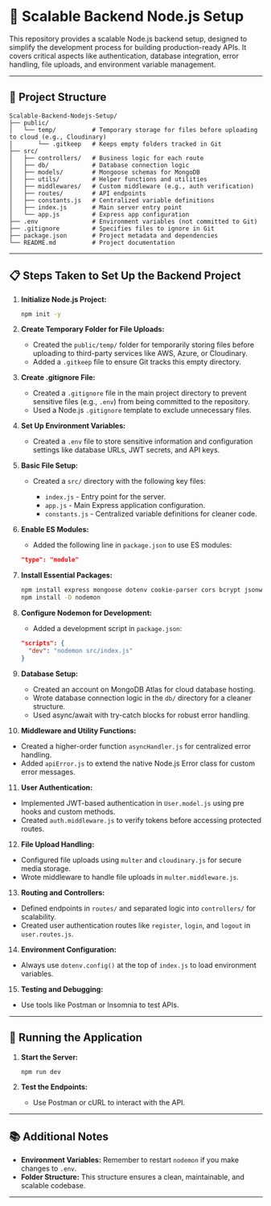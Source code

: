 # 🚀 Scalable Backend Node.js Setup

This repository provides a scalable Node.js backend setup, designed to simplify the development process for building production-ready APIs. It covers critical aspects like authentication, database integration, error handling, file uploads, and environment variable management.

---

## 📁 Project Structure

```
Scalable-Backend-Nodejs-Setup/
├── public/
│   └── temp/          # Temporary storage for files before uploading to cloud (e.g., Cloudinary)
│       └── .gitkeep   # Keeps empty folders tracked in Git
├── src/
│   ├── controllers/   # Business logic for each route
│   ├── db/            # Database connection logic
│   ├── models/        # Mongoose schemas for MongoDB
│   ├── utils/         # Helper functions and utilities
│   ├── middlewares/   # Custom middleware (e.g., auth verification)
│   ├── routes/        # API endpoints
│   ├── constants.js   # Centralized variable definitions
│   ├── index.js       # Main server entry point
│   └── app.js         # Express app configuration
├── .env               # Environment variables (not committed to Git)
├── .gitignore         # Specifies files to ignore in Git
├── package.json       # Project metadata and dependencies
└── README.md          # Project documentation
```

---

## 📋 Steps Taken to Set Up the Backend Project

1. **Initialize Node.js Project:**

   ```bash
   npm init -y
   ```

2. **Create Temporary Folder for File Uploads:**

   * Created the `public/temp/` folder for temporarily storing files before uploading to third-party services like AWS, Azure, or Cloudinary.
   * Added a `.gitkeep` file to ensure Git tracks this empty directory.

3. **Create .gitignore File:**

   * Created a `.gitignore` file in the main project directory to prevent sensitive files (e.g., `.env`) from being committed to the repository.
   * Used a Node.js `.gitignore` template to exclude unnecessary files.

4. **Set Up Environment Variables:**

   * Created a `.env` file to store sensitive information and configuration settings like database URLs, JWT secrets, and API keys.

5. **Basic File Setup:**

   * Created a `src/` directory with the following key files:

     * `index.js` - Entry point for the server.
     * `app.js` - Main Express application configuration.
     * `constants.js` - Centralized variable definitions for cleaner code.

6. **Enable ES Modules:**

   * Added the following line in `package.json` to use ES modules:

   ```json
   "type": "module"
   ```

7. **Install Essential Packages:**

   ```bash
   npm install express mongoose dotenv cookie-parser cors bcrypt jsonwebtoken cloudinary multer mongoose-aggregate-paginate-v2
   npm install -D nodemon
   ```

8. **Configure Nodemon for Development:**

   * Added a development script in `package.json`:

   ```json
   "scripts": {
     "dev": "nodemon src/index.js"
   }
   ```

9. **Database Setup:**

   * Created an account on MongoDB Atlas for cloud database hosting.
   * Wrote database connection logic in the `db/` directory for a cleaner structure.
   * Used async/await with try-catch blocks for robust error handling.

10. **Middleware and Utility Functions:**

* Created a higher-order function `asyncHandler.js` for centralized error handling.
* Added `apiError.js` to extend the native Node.js Error class for custom error messages.

11. **User Authentication:**

* Implemented JWT-based authentication in `User.model.js` using pre hooks and custom methods.
* Created `auth.middleware.js` to verify tokens before accessing protected routes.

12. **File Upload Handling:**

* Configured file uploads using `multer` and `cloudinary.js` for secure media storage.
* Wrote middleware to handle file uploads in `multer.middleware.js`.

13. **Routing and Controllers:**

* Defined endpoints in `routes/` and separated logic into `controllers/` for scalability.
* Created user authentication routes like `register`, `login`, and `logout` in `user.routes.js`.

14. **Environment Configuration:**

* Always use `dotenv.config()` at the top of `index.js` to load environment variables.

15. **Testing and Debugging:**

* Use tools like Postman or Insomnia to test APIs.

---

## 🚀 Running the Application

1. **Start the Server:**

   ```bash
   npm run dev
   ```

2. **Test the Endpoints:**

   * Use Postman or cURL to interact with the API.

---

## 📚 Additional Notes

* **Environment Variables:** Remember to restart `nodemon` if you make changes to `.env`.
* **Folder Structure:** This structure ensures a clean, maintainable, and scalable codebase.

---

